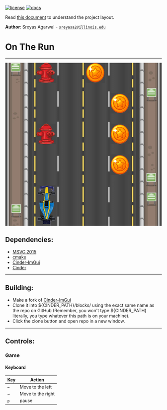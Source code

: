 [![license](https://img.shields.io/badge/license-MIT-green)](LICENSE)
[![docs](https://img.shields.io/badge/docs-yes-brightgreen)](docs/README.md)

Read [this document](https://cliutils.gitlab.io/modern-cmake/chapters/basics/structure.html) to understand the project
layout.

**Author**: Sreyas Agarwal - [`sreyasa2@illinois.edu`](mailto:sreyasa2@illinois.edu)

# On The Run

---

![Game ScreenShot](https://raw.githubusercontent.com/CS126SP20/final-project-sreyasa2/master/assets/ReadMe.png?token=ANDJVCCMLKKH5FBYD2FQMQ26XR4RQ)

## Dependencies:
* [MSVC 2015](https://visualstudio.microsoft.com/)
* [cmake](https://cmake.org/)
* [Cinder-ImGui](https://github.com/simongeilfus/Cinder-ImGui)
* [Cinder](https://libcinder.org/)
---
## Building:
* Make a fork of [Cinder-ImGui](https://github.com/simongeilfus/Cinder-ImGui)
* Clone it into ${CINDER_PATH}/blocks/<name-of-cinder-block-repo> using the exact same name as the repo on GitHub (Remember, you won't type ${CINDER_PATH} literally, you type whatever this path is on your machine).
* Click the clone button and open repo in a new window.
---
## Controls:

### Game

#### Keyboard


| Key       | Action                                                      |
|---------- |-------------------------------------------------------------|
| `←`       | Move to the left                                            |
| `→`       | Move to the right                                           |
| `p`       | pause                                                       |
